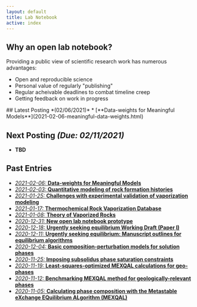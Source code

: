 ```yaml
---
layout: default
title: Lab Notebook
active: index
---
```


## Why an open lab notebook?
Providing a public view of scientific research work has numerous advantages:

* Open and reproducible science
* Personal value of regularly "publishing"
* Regular acheivable deadlines to combat timeline creep
* Getting feedback on work in progress

<div class="box" markdown="1">
## Latest Posting *(02/06/2021)*
* [**Data-weights for Meaningful Models**](2021-02-06-meaningful-data-weights.html)

## Next Posting *(Due: 02/11/2021)*
* **TBD**

</div>

## Past Entries
* [*2021-02-06:* **Data-weights for Meaningful Models**](2021-02-06-meaningful-data-weights.html)
* [*2021-02-03:* **Quantitative modeling of rock formation histories**](2021-02-03-rock-fitness-metric.html)
* [*2021-01-25:* **Challenges with experimental validation of vaporization modeling**](2021-01-25-vaporock-validation-challenges.html)
* [*2021-01-17:* **Thermochemical Rock Vaporization Database**](2021-01-17-thermochem-vapor-database.html)
* [*2021-01-08:* **Theory of Vaporized Rocks**](2021-01-08-vapor-rock-theory.html)
* [*2020-12-31:* **New open lab notebook prototype**](2020-12-31-new-lab-book.html)
* [*2020-12-18:* **Urgently seeking equilibrium Working Draft (Paper I)**](2020-12-18-equilibrium-paper-draft.html)
* [*2020-12-11:* **Urgently seeking equilibrium: Manuscript outlines for equilibrium algorithms**](2020-12-11-equilibrium-paper-outlines.html)
* [*2020-12-04:* **Basic composition-perturbation models for solution phases**](2020-12-04-basic-solution-perturbation-models.html)
* [*2020-11-25:* **Imposing subsolidus phase saturation constraints**](2020-11-25-subsolidus-saturation-constraints.html)
* [*2020-11-19:* **Least-squares-optimized MEXQAL calculations for geo-phases**](2020-11-19-MEXQAL-rapid-geo-benchmark.html)
* [*2020-11-12:* **Benchmarking MEXQAL method for geologically-relevant phases**](2020-11-12-MEXQAL-geo-application.html)
* [*2020-11-05:* **Calculating phase composition with the Metastable eXchange EQuilibrium ALgorithm (MEXQAL)**](2020-11-05-MEXQAL.html)
